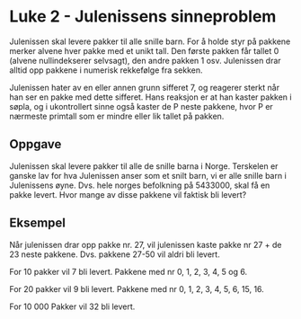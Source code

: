 # Luke 2 - Julenissens sinneproblem
Julenissen skal levere pakker til alle snille barn. For å holde styr på pakkene merker alvene hver pakke med et unikt tall. Den første pakken får tallet 0 (alvene nullindekserer selvsagt), den andre pakken 1 osv. Julenissen drar alltid opp pakkene i numerisk rekkefølge fra sekken.

Julenissen hater av en eller annen grunn sifferet 7, og reagerer sterkt når han ser en pakke med dette sifferet. Hans reaksjon er at han kaster pakken i søpla, og i ukontrollert sinne også kaster de P neste pakkene, hvor P er nærmeste primtall som er mindre eller lik tallet på pakken.

## Oppgave
Julenissen skal levere pakker til alle de snille barna i Norge. Terskelen er ganske lav for hva Julenissen anser som et snilt barn, vi er alle snille barn i Julenissens øyne. Dvs. hele norges befolkning på 5433000, skal få en pakke levert. Hvor mange av disse pakkene vil faktisk bli levert?

## Eksempel
Når julenissen drar opp pakke nr. 27, vil julenissen kaste pakke nr 27 + de 23 neste pakkene. Dvs. pakkene 27-50 vil aldri bli levert.

For 10 pakker vil 7 bli levert. Pakkene med nr 0, 1, 2, 3, 4, 5 og 6.

For 20 pakker vil 9 bli levert. Pakkene med nr 0, 1, 2, 3, 4, 5, 6, 15, 16.

For 10 000 Pakker vil 32 bli levert.
